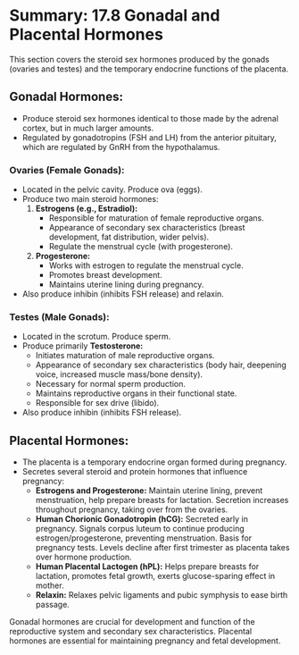 # Summary: 17.8 Gonadal and Placental Hormones

This section covers the steroid sex hormones produced by the gonads (ovaries and testes) and the temporary endocrine functions of the placenta.

## Gonadal Hormones:

*   Produce steroid sex hormones identical to those made by the adrenal cortex, but in much larger amounts.
*   Regulated by gonadotropins (FSH and LH) from the anterior pituitary, which are regulated by GnRH from the hypothalamus.

### Ovaries (Female Gonads):

*   Located in the pelvic cavity. Produce ova (eggs).
*   Produce two main steroid hormones:
    1.  **Estrogens (e.g., Estradiol):**
        *   Responsible for maturation of female reproductive organs.
        *   Appearance of secondary sex characteristics (breast development, fat distribution, wider pelvis).
        *   Regulate the menstrual cycle (with progesterone).
    2.  **Progesterone:**
        *   Works with estrogen to regulate the menstrual cycle.
        *   Promotes breast development.
        *   Maintains uterine lining during pregnancy.
*   Also produce inhibin (inhibits FSH release) and relaxin.

### Testes (Male Gonads):

*   Located in the scrotum. Produce sperm.
*   Produce primarily **Testosterone:**
    *   Initiates maturation of male reproductive organs.
    *   Appearance of secondary sex characteristics (body hair, deepening voice, increased muscle mass/bone density).
    *   Necessary for normal sperm production.
    *   Maintains reproductive organs in their functional state.
    *   Responsible for sex drive (libido).
*   Also produce inhibin (inhibits FSH release).

## Placental Hormones:

*   The placenta is a temporary endocrine organ formed during pregnancy.
*   Secretes several steroid and protein hormones that influence pregnancy:
    *   **Estrogens and Progesterone:** Maintain uterine lining, prevent menstruation, help prepare breasts for lactation. Secretion increases throughout pregnancy, taking over from the ovaries.
    *   **Human Chorionic Gonadotropin (hCG):** Secreted early in pregnancy. Signals corpus luteum to continue producing estrogen/progesterone, preventing menstruation. Basis for pregnancy tests. Levels decline after first trimester as placenta takes over hormone production.
    *   **Human Placental Lactogen (hPL):** Helps prepare breasts for lactation, promotes fetal growth, exerts glucose-sparing effect in mother.
    *   **Relaxin:** Relaxes pelvic ligaments and pubic symphysis to ease birth passage.

Gonadal hormones are crucial for development and function of the reproductive system and secondary sex characteristics. Placental hormones are essential for maintaining pregnancy and fetal development.
